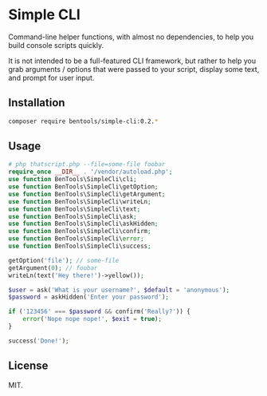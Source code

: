 # Simple CLI

Command-line helper functions, with almost no dependencies, to help you build console scripts quickly.

It is not intended to be a full-featured CLI framework, but rather to help you grab arguments / options that were passed to your script, display some text, and prompt for user input.

## Installation

```bash
composer require bentools/simple-cli:0.2.*
```

## Usage

```php
# php thatscript.php --file=some-file foobar
require_once __DIR__ . '/vendor/autoload.php';
use function BenTools\SimpleCli\cli;
use function BenTools\SimpleCli\getOption;
use function BenTools\SimpleCli\getArgument;
use function BenTools\SimpleCli\writeLn;
use function BenTools\SimpleCli\text;
use function BenTools\SimpleCli\ask;
use function BenTools\SimpleCli\askHidden;
use function BenTools\SimpleCli\confirm;
use function BenTools\SimpleCli\error;
use function BenTools\SimpleCli\success;

getOption('file'); // some-file
getArgument(0); // foobar
writeLn(text('Hey there!')->yellow());

$user = ask('What is your username?', $default = 'anonymous');
$password = askHidden('Enter your password');

if ('123456' === $password && confirm('Really?')) {
    error('Nope nope nope!', $exit = true);
}

success('Done!');
```

## License

MIT.
